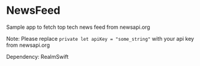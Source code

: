 # NewsFeed
Sample app to fetch top tech news feed from newsapi.org

Note: Please replace `private let apiKey = "some_string"` with your api key from newsapi.org

Dependency: RealmSwift

